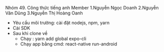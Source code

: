 Nhóm 49. Công thức tiếng anh
Member
1.Nguyễn Ngọc Doanh
2.Nguyễn Văn Dũng
3.Nguyễn Thị Hoàng Oanh

- Yêu cầu môi trường: cài đặt nodejs, npm, yarn
- Cài SDK
- Sau khi clone về 
	+ Chạy : yarn add global expo-cli
	+ Chạy app bằng cmd: react-native run-android


